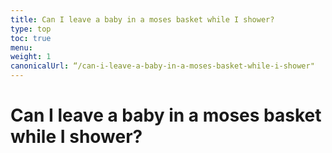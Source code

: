 ```yaml
---
title: Can I leave a baby in a moses basket while I shower?
type: top
toc: true
menu:
weight: 1
canonicalUrl: “/can-i-leave-a-baby-in-a-moses-basket-while-i-shower"
---
```


# Can I leave a baby in a moses basket while I shower?
